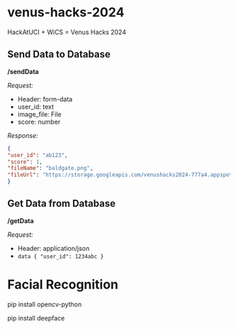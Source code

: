 
# venus-hacks-2024

HackAtUCI + WiCS = Venus Hacks 2024

## Send Data to Database
**/sendData**

*Request:*
- Header: form-data
- user_id: text
- image_file: File
- score: number

*Response:*
```json
{
"user_id": "ab123",
"score": 1,
"fileName": "baldgate.png",
"fileUrl": "https://storage.googleapis.com/venushacks2024-777a4.appspot.com/baldgate.png"
}
```

## Get Data from Database
**/getData**

*Request:*
- Header: application/json
- `data {
"user_id": 1234abc
}`


# Facial Recognition
pip install opencv-python

pip install deepface
